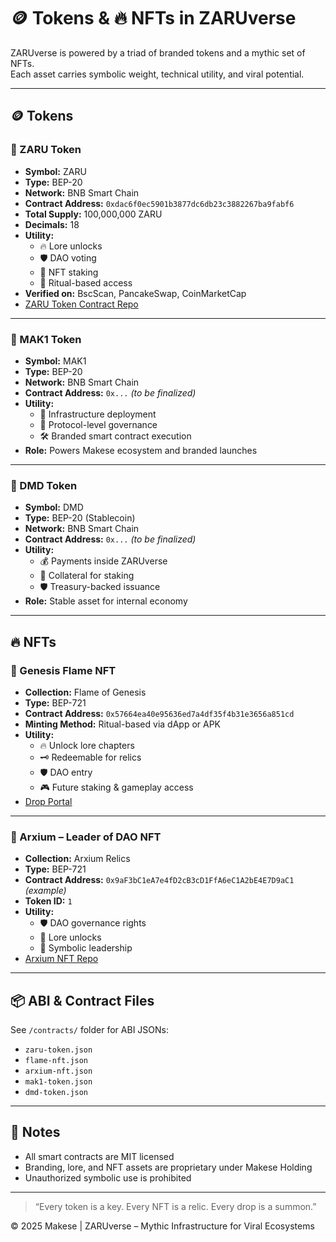 # 🪙 Tokens & 🔥 NFTs in ZARUverse

ZARUverse is powered by a triad of branded tokens and a mythic set of NFTs.  
Each asset carries symbolic weight, technical utility, and viral potential.

---

## 🪙 Tokens

### 🔸 ZARU Token

- **Symbol:** ZARU  
- **Type:** BEP-20  
- **Network:** BNB Smart Chain  
- **Contract Address:** `0xdac6f0ec5901b3877dc6db23c3882267ba9fabf6`  
- **Total Supply:** 100,000,000 ZARU  
- **Decimals:** 18  
- **Utility:**  
  - 🔥 Lore unlocks  
  - 🛡️ DAO voting  
  - 🎁 NFT staking  
  - 🧙 Ritual-based access  
- **Verified on:** BscScan, PancakeSwap, CoinMarketCap  
- [ZARU Token Contract Repo](https://github.com/ZARUVerse/zaruToken-contract)

---

### 🔸 MAK1 Token

- **Symbol:** MAK1  
- **Type:** BEP-20  
- **Network:** BNB Smart Chain  
- **Contract Address:** `0x...` *(to be finalized)*  
- **Utility:**  
  - 🔧 Infrastructure deployment  
  - 🧠 Protocol-level governance  
  - 🛠️ Branded smart contract execution  
- **Role:** Powers Makese ecosystem and branded launches

---

### 🔸 DMD Token

- **Symbol:** DMD  
- **Type:** BEP-20 (Stablecoin)  
- **Network:** BNB Smart Chain  
- **Contract Address:** `0x...` *(to be finalized)*  
- **Utility:**  
  - 💰 Payments inside ZARUverse  
  - 🏦 Collateral for staking  
  - 🛡️ Treasury-backed issuance  
- **Role:** Stable asset for internal economy

---

## 🔥 NFTs

### 🔹 Genesis Flame NFT

- **Collection:** Flame of Genesis  
- **Type:** BEP-721  
- **Contract Address:** `0x57664ea40e95636ed7a4df35f4b31e3656a851cd`  
- **Minting Method:** Ritual-based via dApp or APK  
- **Utility:**  
  - 🔥 Unlock lore chapters  
  - 🗝️ Redeemable for relics  
  - 🛡️ DAO entry  
  - 🎮 Future staking & gameplay access  
- [Drop Portal](https://zaruverse.github.io/drop.html)

---

### 🔹 Arxium – Leader of DAO NFT

- **Collection:** Arxium Relics  
- **Type:** BEP-721  
- **Contract Address:** `0x9aF3bC1eA7e4fD2cB3cD1FfA6eC1A2bE4E7D9aC1` *(example)*  
- **Token ID:** `1`  
- **Utility:**  
  - 🛡️ DAO governance rights  
  - 🔮 Lore unlocks  
  - 🧙 Symbolic leadership  
- [Arxium NFT Repo](https://github.com/ZARUVerse/arxium-NFT)

---

## 📦 ABI & Contract Files

See `/contracts/` folder for ABI JSONs:  
- `zaru-token.json`  
- `flame-nft.json`  
- `arxium-nft.json`  
- `mak1-token.json`  
- `dmd-token.json`

---

## 🧠 Notes

- All smart contracts are MIT licensed  
- Branding, lore, and NFT assets are proprietary under Makese Holding  
- Unauthorized symbolic use is prohibited

---

> “Every token is a key. Every NFT is a relic. Every drop is a summon.”

© 2025 Makese | ZARUverse – Mythic Infrastructure for Viral Ecosystems
